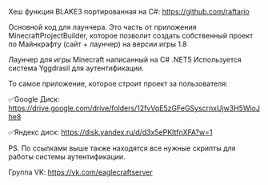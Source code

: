 Хеш функция BLAKE3 портированная на C#: https://github.com/raftario

Основной код для лаунчера. Это часть от приложения MinecraftProjectBuilder, 
которое позволит создать собственный проект по Майнкрафту (сайт + лаунчер) на версии игры 1.8

Лаунчер для игры Minecraft написанный на C# .NET5
Используется система Yggdrasil для аутентификации.



То самое приложение, которое строит проект за пользователя:

✅Google Диск: https://drive.google.com/drive/folders/12fvVqE5zGFeGSyscrnxUjw3H5WioJhe8

✅Яндекс диск: https://disk.yandex.ru/d/d3x5ePKItfnXFA?w=1

PS. По ссылками выше также находятся все нужные скрипты для работы системы аутентификации.

Группа VK: https://vk.com/eaglecraftserver
